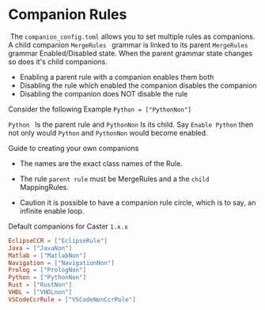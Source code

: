 # Companion Rules

​	The `companion_config.toml` allows you to set multiple rules as companions.  A child companion `MergeRules ` grammar is linked to its parent `MergeRules ` grammar Enabled/Disabled state. When the parent grammar state changes so does it's child companions.

- Enabling a parent rule with a companion enables them both
- Disabling the rule which enabled the companion disables the companion
- Disabling the companion does NOT disable the rule

Consider the following Example `Python = ["PythonNon"]` 

`Python ` Is the parent rule and `PythonNon` Is its child. Say  `Enable Python` then not only would `Python` and `PythonNon` would become enabled.

Guide to creating your own companions

- The names are the exact class names of the Rule.

- The rule `parent rule` must be MergeRules and a the `child` MappingRules.
- Caution it is possible to have a companion rule circle, which  is to say, an infinite enable loop.

Default companions for Caster `1.x.x`

```toml
EclipseCCR = ["EclipseRule"]
Java = ["JavaNon"]
Matlab = ["MatlabNon"]
Navigation = ["NavigationNon"]
Prolog = ["PrologNon"]
Python = ["PythonNon"]
Rust = ["RustNon"]
VHDL = ["VHDLnon"]
VSCodeCcrRule = ["VSCodeNonCcrRule"]
```

